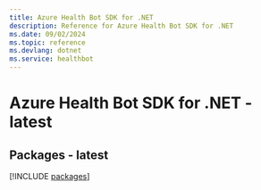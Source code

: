 ```yaml
---
title: Azure Health Bot SDK for .NET
description: Reference for Azure Health Bot SDK for .NET
ms.date: 09/02/2024
ms.topic: reference
ms.devlang: dotnet
ms.service: healthbot
---
```

# Azure Health Bot SDK for .NET - latest
## Packages - latest
[!INCLUDE [packages](health-bot-index.md)]